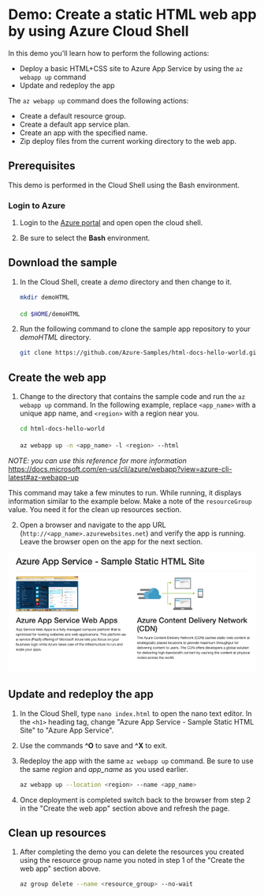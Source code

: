 # Demo: Create a static HTML web app by using Azure Cloud Shell

In this demo you'll learn how to perform the following actions:

* Deploy a basic HTML+CSS site to Azure App Service by using the `az  webapp up` command
* Update and redeploy the app

The `az webapp up` command does the following actions:

* Create a default resource group.
* Create a default app service plan.
* Create an app with the specified name.
* Zip deploy files from the current working directory to the web app.

## Prerequisites

This demo is performed in the Cloud Shell using the Bash environment.

### Login to Azure

1. Login to the [Azure portal](https://portal.azure.com) and open open the cloud shell.

2. Be sure to select the **Bash** environment.

## Download the sample

1. In the Cloud Shell, create a *demo* directory and then change to it.

    ```bash
    mkdir demoHTML

    cd $HOME/demoHTML
    ```

2. Run the following command to clone the sample app repository to your *demoHTML* directory.

    ```bash
    git clone https://github.com/Azure-Samples/html-docs-hello-world.git
    ```

## Create the web app

1. Change to the directory that contains the sample code and run the `az webapp up` command. In the following example, replace `<app_name>` with a unique app name, and `<region>` with a region near you.

    ```bash
    cd html-docs-hello-world

    az webapp up -n <app_name> -l <region> --html
    ```

_NOTE: you can use this reference for more information_
https://docs.microsoft.com/en-us/cli/azure/webapp?view=azure-cli-latest#az-webapp-up

This command may take a few minutes to run. While running, it displays information similar to the example below. Make a note of the `resourceGroup` value. You need it for the clean up resources section.

2. Open a browser and navigate to the app URL (`http://<app_name>.azurewebsites.net`) and verify the app is running. Leave the browser open on the app for the next section.

![view the running Web App](https://github.com/networksetcetera/LODS/blob/master/images/demo1/Screen%20Shot%202020-07-03%20at%2012.36.17%20AM.png)

## Update and redeploy the app

1. In the Cloud Shell, type `nano index.html` to open the nano text editor. In the `<h1>` heading tag, change "Azure App Service - Sample Static HTML Site" to "Azure App Service".

2. Use the commands **^O** to save and **^X** to exit.

3. Redeploy the app with the same `az webapp up` command. Be sure to use the same *region* and *app_name* as you used earlier. 

    ```bash
    az webapp up --location <region> --name <app_name>
    ```

4. Once deployment is completed switch back to the browser from step 2 in the "Create the web app" section above and refresh the page.


## Clean up resources

1. After completing the demo you can delete the resources you created using the resource group name you noted in step 1 of the "Create the web app" section above.

    ```bash
    az group delete --name <resource_group> --no-wait
    ```
